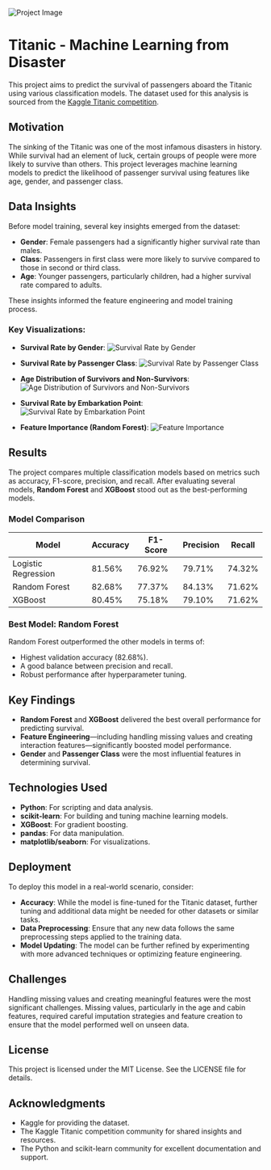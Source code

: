 ![Project Image](https://storage.googleapis.com/kaggle-media/competitions/Titanic/titanic_5407_media_banner.png)

# Titanic - Machine Learning from Disaster

This project aims to predict the survival of passengers aboard the Titanic using various classification models. The dataset used for this analysis is sourced from the [Kaggle Titanic competition](https://www.kaggle.com/c/titanic).

## Motivation

The sinking of the Titanic was one of the most infamous disasters in history. While survival had an element of luck, certain groups of people were more likely to survive than others. This project leverages machine learning models to predict the likelihood of passenger survival using features like age, gender, and passenger class.

## Data Insights

Before model training, several key insights emerged from the dataset:
- **Gender**: Female passengers had a significantly higher survival rate than males.
- **Class**: Passengers in first class were more likely to survive compared to those in second or third class.
- **Age**: Younger passengers, particularly children, had a higher survival rate compared to adults.

These insights informed the feature engineering and model training process.

### Key Visualizations:
- **Survival Rate by Gender**:
  ![Survival Rate by Gender](https://github.com/amir-asadi-s/DataScience/blob/main/Kaggle/Titanic%20-%20Machine%20Learning%20from%20Disaster/__results___19_1.png)

- **Survival Rate by Passenger Class**:
  ![Survival Rate by Passenger Class](https://github.com/amir-asadi-s/DataScience/blob/main/Kaggle/Titanic%20-%20Machine%20Learning%20from%20Disaster/__results___19_2.png)

- **Age Distribution of Survivors and Non-Survivors**:
  ![Age Distribution of Survivors and Non-Survivors](https://github.com/amir-asadi-s/DataScience/blob/main/Kaggle/Titanic%20-%20Machine%20Learning%20from%20Disaster/__results___19_3.png)

- **Survival Rate by Embarkation Point**:
  ![Survival Rate by Embarkation Point](https://github.com/amir-asadi-s/DataScience/blob/main/Kaggle/Titanic%20-%20Machine%20Learning%20from%20Disaster/__results___19_4.png)

- **Feature Importance (Random Forest)**:
  ![Feature Importance](https://github.com/amir-asadi-s/DataScience/blob/main/Kaggle/Titanic%20-%20Machine%20Learning%20from%20Disaster/__results___19_6.png)

## Results

The project compares multiple classification models based on metrics such as accuracy, F1-score, precision, and recall. After evaluating several models, **Random Forest** and **XGBoost** stood out as the best-performing models.

### Model Comparison

| Model               | Accuracy | F1-Score | Precision | Recall  |
|---------------------|----------|----------|-----------|---------|
| Logistic Regression  | 81.56%   | 76.92%   | 79.71%    | 74.32%  |
| Random Forest        | 82.68%   | 77.37%   | 84.13%    | 71.62%  |
| XGBoost              | 80.45%   | 75.18%   | 79.10%    | 71.62%  |

### Best Model: **Random Forest**

Random Forest outperformed the other models in terms of:
- Highest validation accuracy (82.68%).
- A good balance between precision and recall.
- Robust performance after hyperparameter tuning.

## Key Findings

- **Random Forest** and **XGBoost** delivered the best overall performance for predicting survival.
- **Feature Engineering**—including handling missing values and creating interaction features—significantly boosted model performance.
- **Gender** and **Passenger Class** were the most influential features in determining survival.

## Technologies Used

- **Python**: For scripting and data analysis.
- **scikit-learn**: For building and tuning machine learning models.
- **XGBoost**: For gradient boosting.
- **pandas**: For data manipulation.
- **matplotlib/seaborn**: For visualizations.

## Deployment

To deploy this model in a real-world scenario, consider:
- **Accuracy**: While the model is fine-tuned for the Titanic dataset, further tuning and additional data might be needed for other datasets or similar tasks.
- **Data Preprocessing**: Ensure that any new data follows the same preprocessing steps applied to the training data.
- **Model Updating**: The model can be further refined by experimenting with more advanced techniques or optimizing feature engineering.

## Challenges

Handling missing values and creating meaningful features were the most significant challenges. Missing values, particularly in the age and cabin features, required careful imputation strategies and feature creation to ensure that the model performed well on unseen data.

## License

This project is licensed under the MIT License. See the LICENSE file for details.

## Acknowledgments

- Kaggle for providing the dataset.
- The Kaggle Titanic competition community for shared insights and resources.
- The Python and scikit-learn community for excellent documentation and support.
